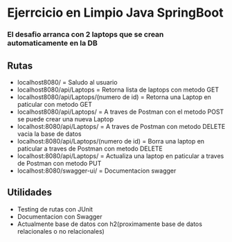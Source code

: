 <h1>Ejerrcicio en Limpio Java SpringBoot</h1>
<h3>El desafio arranca con 2 laptops que se crean automaticamente en la DB</h3>

<h2>Rutas</h2>
<ul><li>localhost8080/  = Saludo al usuario</li>
<li>localhost8080/api/Laptops = Retorna lista de laptops con metodo GET</li>
<li>localhost8080/api/Laptops/(numero de id) = Retorna una Laptop en paticular con metodo GET</li>
<li>localhost8080/api/Laptops/ = A traves de Postman con el metodo POST se puede crear una nueva Laptop</li>
<li>localhost:8080/api/Laptops/ = A traves de Postman con metodo DELETE vacia la base de datos</li>
<li>localhost:8080/api/Laptops/(numero de id) = Borra una laptop en paticular a traves de Postman con metodo DELETE</li>
<li>localhost:8080/api/Laptops/ = Actualiza una laptop en paticular a traves de Postman con metodo PUT</li>
<li>localhost:8080/swagger-ui/ = Documentacion swagger</li>
</ul>

<h2>Utilidades</h2>
<ul>
<li>Testing de rutas con JUnit</li>
<li>Documentacion con Swagger</li>
<li>Actualmente base de datos con h2(proximamente base de datos relacionales o no relacionales)</li>


</ul>